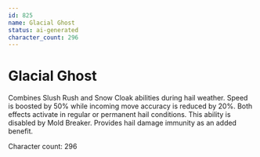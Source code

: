 ```yaml
---
id: 825
name: Glacial Ghost
status: ai-generated
character_count: 296
---
```


# Glacial Ghost

Combines Slush Rush and Snow Cloak abilities during hail weather. Speed is boosted by 50% while incoming move accuracy is reduced by 20%. Both effects activate in regular or permanent hail conditions. This ability is disabled by Mold Breaker. Provides hail damage immunity as an added benefit.

Character count: 296